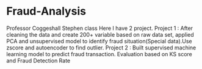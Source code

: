 # Fraud-Analysis
Professor Coggeshall Stephen class
Here I have 2 project.
Project 1 :
After cleaning the data and create 200+ variable based on raw data set, applied PCA and unsupervised model to identify fraud situation(Special data).Use zscore and autoencoder to find outlier.
Project 2 :
Built supervised machine learning model to predict fraud transaction. Evaluation based on KS score and Fraud Detection Rate
